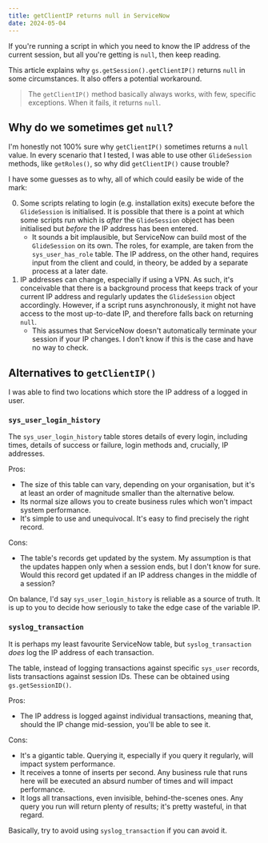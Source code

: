 ```yaml
---
title: getClientIP returns null in ServiceNow
date: 2024-05-04
---
```


If you're running a script in which you need to know the IP address of the current session, but all you're getting is `null`, then keep reading.

This article explains why `gs.getSession().getClientIP()` returns `null` in some circumstances. It also offers a potential workaround.

> The `getClientIP()` method basically always works, with few, specific exceptions. When it fails, it returns `null`.

## Why do we sometimes get `null`?

I'm honestly not 100% sure why `getClientIP()` sometimes returns a `null` value. In every scenario that I tested, I was able to use other `GlideSession` methods, like `getRoles()`, so why did `getClientIP()` cause trouble?

I have some guesses as to why, all of which could easily be wide of the mark:

0. Some scripts relating to login (e.g. installation exits) execute before the `GlideSession` is initialised. It is possible that there is a point at which some scripts run which is _after_ the `GlideSession` object has been initialised but _before_ the IP address has been entered.
    - It sounds a bit implausible, but ServiceNow can build most of the `GlideSession` on its own. The roles, for example, are taken from the `sys_user_has_role` table. The IP address, on the other hand, requires input from the client and could, in theory, be added by a separate process at a later date.
1. IP addresses can change, especially if using a VPN. As such, it's conceivable that there is a background process that keeps track of your current IP address and regularly updates the `GlideSession` object accordingly. However, if a script runs asynchronously, it might not have access to the most up-to-date IP, and therefore falls back on returning `null`.
    - This assumes that ServiceNow doesn't automatically terminate your session if your IP changes. I don't know if this is the case and have no way to check.

## Alternatives to `getClientIP()`

I was able to find two locations which store the IP address of a logged in user.

### `sys_user_login_history`

The `sys_user_login_history` table stores details of every login, including times, details of success or failure, login methods and, crucially, IP addresses.

Pros:
- The size of this table can vary, depending on your organisation, but it's at least an order of magnitude smaller than the alternative below.
- Its normal size allows you to create business rules which won't impact system performance.
- It's simple to use and unequivocal. It's easy to find precisely the right record.

Cons:
- The table's records get updated by the system. My assumption is that the updates happen only when a session ends, but I don't know for sure. Would this record get updated if an IP address changes in the middle of a session?

On balance, I'd say `sys_user_login_history` is reliable as a source of truth. It is up to you to decide how seriously to take the edge case of the variable IP.

### `syslog_transaction`

It is perhaps my least favourite ServiceNow table, but `syslog_transaction` _does_ log the IP address of each transaction.

The table, instead of logging transactions against specific `sys_user` records, lists transactions against session IDs. These can be obtained using `gs.getSessionID()`.

Pros:
- The IP address is logged against individual transactions, meaning that, should the IP change mid-session, you'll be able to see it.

Cons:
- It's a gigantic table. Querying it, especially if you query it regularly, will impact system performance.
- It receives a tonne of inserts per second. Any business rule that runs here will be executed an absurd number of times and will impact performance.
- It logs all transactions, even invisible, behind-the-scenes ones. Any query you run will return plenty of results; it's pretty wasteful, in that regard.

Basically, try to avoid using `syslog_transaction` if you can avoid it.
